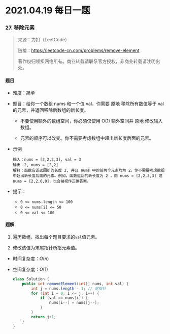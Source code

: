# 2021.04.19 每日一题

### 27. 移除元素

>  来源：力扣（LeetCode）
>
>  链接：https://leetcode-cn.com/problems/remove-element
>
>  著作权归领扣网络所有。商业转载请联系官方授权，非商业转载请注明出处。

#### 题目

- 难度：简单

- 题目：给你一个数组 nums 和一个值 val，你需要 原地 移除所有数值等于 val 的元素，并返回移除后数组的新长度。

  - 不要使用额外的数组空间，你必须仅使用 O(1) 额外空间并 原地 修改输入数组。

  - 元素的顺序可以改变。你不需要考虑数组中超出新长度后面的元素。

- 示例

  ```
  输入：nums = [3,2,2,3], val = 3
  输出：2, nums = [2,2]
  解释：函数应该返回新的长度 2, 并且 nums 中的前两个元素均为 2。你不需要考虑数组中超出新长度后面的元素。例如，函数返回的新长度为 2 ，而 nums = [2,2,3,3] 或 nums = [2,2,0,0]，也会被视作正确答案。
  ```

- 提示：

  - `0 <= nums.length <= 100`
  - `0 <= nums[i] <= 50`
  - `0 <= val <= 100`



#### 题解

1. 遍历数组，找出每个题目要求的`val`值元素。

2. 修改该值为末尾指针所指元素值。

- 时间复杂度：$O(n)$

- 空间复杂度：$O(1)$

  ```java
  class Solution {
      public int removeElement(int[] nums, int val) {
          int j = nums.length - 1; // 尾指针
          for (int i = 0; i <= j; i++) {
              if (val == nums[i]) {
                  nums[i--] = nums[j--];
              }
          }
          return j+1;
      }
  }
  ```